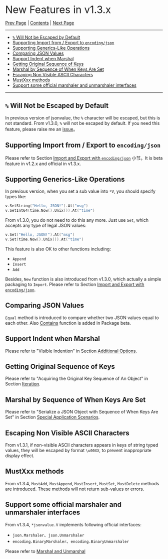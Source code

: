 
<font size=6>New Features in v1.3.x</font>

[Prev Page](./14_1_14_new_feature.md) | [Contents](./README.md) | [Next Page](./16_1_12_new_feature.md)

---

- [`%` Will Not be Escaped by Default](#-will-not-be-escaped-by-default)
- [Supporting Import from / Export to `encoding/json`](#supporting-import-from--export-to-encodingjson)
- [Supporting Generics-Like Operations](#supporting-generics-like-operations)
- [Comparing JSON Values](#comparing-json-values)
- [Support Indent when Marshal](#support-indent-when-marshal)
- [Getting Original Sequence of Keys](#getting-original-sequence-of-keys)
- [Marshal by Sequence of When Keys Are Set](#marshal-by-sequence-of-when-keys-are-set)
- [Escaping Non Visible ASCII Characters](#escaping-non-visible-ascii-characters)
- [MustXxx methods](#mustxxx-methods)
- [Support some official marshaler and unmarshaler interfaces](#support-some-official-marshaler-and-unmarshaler-interfaces)

---

## `%` Will Not be Escaped by Default

In previous version of jsonvalue, the `%` character will be escaped, but this is not standard. From v1.3.0, `%` will not be escaped by default. If you need this feature, please raise me an [issue](https://github.com/Andrew-M-C/go.jsonvalue/issues/new)。

## Supporting Import from / Export to `encoding/json`

Please refer to Section [Import and Export with `encoding/json`](./06_import_export.md) 小节。It is beta feature in v1.2.x and official in v1.3.x.

## Supporting Generics-Like Operations

In previous version, when you set a sub value into `*V`, you should specify types like:

```go
v.SetString("Hello, JSON!").At("msg")
v.SetInt64(time.Now().Unix()).At("time")
```

From v1.3.0, you do not need to do this any more. Just use `Set`, which accepts any type of legal JSON values:

```go
v.Set("Hello, JSON!").At("msg")
v.Set(time.Now().Unix()).At("time")
```

This feature is also OK to other functions including:

- `Append`
- `Insert`
- `Add`

Besides, `New` function is also introduced from v1.3.0, which actually a simple packaging to `Import`. Please refer to Section [Import and Export with `encoding/json`](./06_import_export.md).

## Comparing JSON Values

`Equal` method is introduced to compare whether two JSON values equal to each other. Also [Contains](./13_beta.md) function is added in Package beta.

## Support Indent when Marshal

Please refer to "Visible Indention" in Section [Additional Options](./12_option.md).

## Getting Original Sequence of Keys

Please refer to "Acquiring the Original Key Sequence of An Object" in Section [Iteration](./07_iteration.md).

## Marshal by Sequence of When Keys Are Set

Please refer to "Serialize a JSON Object with Sequence of When Keys Are Set" in Section [Special Application Scenarios](./10_scenarios.md).

## Escaping Non Visible ASCII Characters

From v1.3.1, if non-visible ASCII characters appears in keys of string typed values, they will be escaped by format `\u00XX`, to prevent inappropriate display effect.

## MustXxx methods

From v1.3.4, `MustAdd`, `MustAppend`, `MustInsert`, `MustSet`, `MustDelete` methods are introduced. These methods will not return sub-values or errors.

## Support some official marshaler and unmarshaler interfaces

From v1.3.4, `*jsonvalue.V` implements following official interfaces:

- `json.Marshaler`、`json.Unmarshaler`
- `encoding.BinaryMarshaler`、`encoding.BinaryUnmarshaler`

Please refer to [Marshal and Unmarshal](./05_marshal_unmarshal.md)
